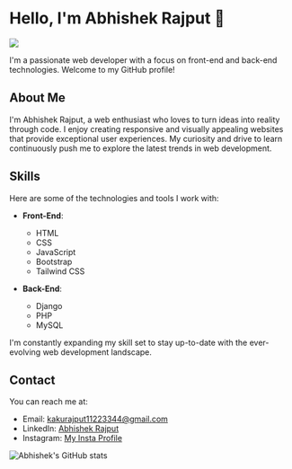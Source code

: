 # Hello, I'm Abhishek Rajput 👋

![](https://komarev.com/ghpvc/?username=TheLostShip&label=PROFILE+VIEWS)

I'm a passionate web developer with a focus on front-end and back-end technologies. Welcome to my GitHub profile!

## About Me

I'm Abhishek Rajput, a web enthusiast who loves to turn ideas into reality through code. I enjoy creating responsive and visually appealing websites that provide exceptional user experiences. My curiosity and drive to learn continuously push me to explore the latest trends in web development.

## Skills

Here are some of the technologies and tools I work with:

- **Front-End**:
  - HTML
  - CSS
  - JavaScript
  - Bootstrap
  - Tailwind CSS

- **Back-End**:
  - Django
  - PHP
  - MySQL

I'm constantly expanding my skill set to stay up-to-date with the ever-evolving web development landscape.

## Contact

You can reach me at:

- Email: [kakurajput11223344@gmail.com](mailto:kakurajput11223344@gmail.com)
- LinkedIn: [Abhishek Rajput](https://www.linkedin.com/in/itsabhishekrajput/)
- Instagram: [My Insta Profile](https://www.instagram.com/abhithegreatrajput/)

![Abhishek's GitHub stats](https://github-readme-stats.vercel.app/api?username=TheLostShip&show_icons=true&theme=radical)

